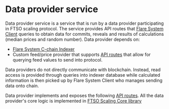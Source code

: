 # Data provider service

Data provider service is a service that is run by a data provider participating in FTSO scaling protocol. The service provides API routes that [Flare System Client](https://gitlab.com/flarenetwork/flare-system-client) queries to obtain data for commits, reveals and results of calculations (median prices and random number). Data provider depends on:
- [Flare System C-chain Indexer](https://gitlab.com/flarenetwork/flare-system-c-chain-indexer)
- Custom feed/price provider that supports [API routes](./docs/feed-provider-API.md) that allow for querying feed values to send into protocol.

Data providers do not directly communicate with blockchain. Instead, read access is provided through queries into indexer database while calculated information is then picked up by Flare System Client who manages sending data onto chain.

Data provider implements and exposes the following [API routes](./docs/data-provider-API.md).
All the data provider's core logic is implemented in [FTSO Scaling Core library](../../../libs/ftso-core/src/README.md)
